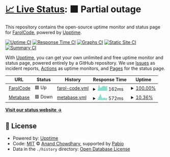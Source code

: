 # [📈 Live Status](https://status.farolcode.com): <!--live status--> **🟧 Partial outage**

This repository contains the open-source uptime monitor and status page for [FarolCode](https://status.farolcode.com), powered by [Upptime](https://github.com/upptime/upptime).

[![Uptime CI](https://github.com/farolcode/status.farolcode.com/workflows/Uptime%20CI/badge.svg)](https://github.com/farolcode/status.farolcode.com/actions?query=workflow%3A%22Uptime+CI%22)
[![Response Time CI](https://github.com/farolcode/status.farolcode.com/workflows/Response%20Time%20CI/badge.svg)](https://github.com/farolcode/status.farolcode.com/actions?query=workflow%3A%22Response+Time+CI%22)
[![Graphs CI](https://github.com/farolcode/status.farolcode.com/workflows/Graphs%20CI/badge.svg)](https://github.com/farolcode/status.farolcode.com/actions?query=workflow%3A%22Graphs+CI%22)
[![Static Site CI](https://github.com/farolcode/status.farolcode.com/workflows/Static%20Site%20CI/badge.svg)](https://github.com/farolcode/status.farolcode.com/actions?query=workflow%3A%22Static+Site+CI%22)
[![Summary CI](https://github.com/farolcode/status.farolcode.com/workflows/Summary%20CI/badge.svg)](https://github.com/farolcode/status.farolcode.com/actions?query=workflow%3A%22Summary+CI%22)

With [Upptime](https://upptime.js.org), you can get your own unlimited and free uptime monitor and status page, powered entirely by a GitHub repository. We use [Issues](https://github.com/farolcode/status.farolcode.com/issues) as incident reports, [Actions](https://github.com/farolcode/status.farolcode.com/actions) as uptime monitors, and [Pages](https://status.farolcode.com) for the status page.

<!--start: status pages-->
<!-- This summary is generated by Upptime (https://github.com/upptime/upptime) -->
<!-- Do not edit this manually, your changes will be overwritten -->
<!-- prettier-ignore -->
| URL | Status | History | Response Time | Uptime |
| --- | ------ | ------- | ------------- | ------ |
| <img alt="" src="https://icons.duckduckgo.com/ip3/www.farolcode.com.ico" height="13"> [FarolCode](https://www.farolcode.com) | 🟩 Up | [farol-code.yml](https://github.com/farolcode/status.farolcode.com/commits/HEAD/history/farol-code.yml) | <details><summary><img alt="Response time graph" src="./graphs/farol-code/response-time-week.png" height="20"> 162ms</summary><br><a href="https://status.farolcode.com/history/farol-code"><img alt="Response time 162" src="https://img.shields.io/endpoint?url=https%3A%2F%2Fraw.githubusercontent.com%2Ffarolcode%2Fstatus.farolcode.com%2FHEAD%2Fapi%2Ffarol-code%2Fresponse-time.json"></a><br><a href="https://status.farolcode.com/history/farol-code"><img alt="24-hour response time 145" src="https://img.shields.io/endpoint?url=https%3A%2F%2Fraw.githubusercontent.com%2Ffarolcode%2Fstatus.farolcode.com%2FHEAD%2Fapi%2Ffarol-code%2Fresponse-time-day.json"></a><br><a href="https://status.farolcode.com/history/farol-code"><img alt="7-day response time 162" src="https://img.shields.io/endpoint?url=https%3A%2F%2Fraw.githubusercontent.com%2Ffarolcode%2Fstatus.farolcode.com%2FHEAD%2Fapi%2Ffarol-code%2Fresponse-time-week.json"></a><br><a href="https://status.farolcode.com/history/farol-code"><img alt="30-day response time 180" src="https://img.shields.io/endpoint?url=https%3A%2F%2Fraw.githubusercontent.com%2Ffarolcode%2Fstatus.farolcode.com%2FHEAD%2Fapi%2Ffarol-code%2Fresponse-time-month.json"></a><br><a href="https://status.farolcode.com/history/farol-code"><img alt="1-year response time 162" src="https://img.shields.io/endpoint?url=https%3A%2F%2Fraw.githubusercontent.com%2Ffarolcode%2Fstatus.farolcode.com%2FHEAD%2Fapi%2Ffarol-code%2Fresponse-time-year.json"></a></details> | <details><summary><a href="https://status.farolcode.com/history/farol-code">100.00%</a></summary><a href="https://status.farolcode.com/history/farol-code"><img alt="All-time uptime 100.00%" src="https://img.shields.io/endpoint?url=https%3A%2F%2Fraw.githubusercontent.com%2Ffarolcode%2Fstatus.farolcode.com%2FHEAD%2Fapi%2Ffarol-code%2Fuptime.json"></a><br><a href="https://status.farolcode.com/history/farol-code"><img alt="24-hour uptime 100.00%" src="https://img.shields.io/endpoint?url=https%3A%2F%2Fraw.githubusercontent.com%2Ffarolcode%2Fstatus.farolcode.com%2FHEAD%2Fapi%2Ffarol-code%2Fuptime-day.json"></a><br><a href="https://status.farolcode.com/history/farol-code"><img alt="7-day uptime 100.00%" src="https://img.shields.io/endpoint?url=https%3A%2F%2Fraw.githubusercontent.com%2Ffarolcode%2Fstatus.farolcode.com%2FHEAD%2Fapi%2Ffarol-code%2Fuptime-week.json"></a><br><a href="https://status.farolcode.com/history/farol-code"><img alt="30-day uptime 100.00%" src="https://img.shields.io/endpoint?url=https%3A%2F%2Fraw.githubusercontent.com%2Ffarolcode%2Fstatus.farolcode.com%2FHEAD%2Fapi%2Ffarol-code%2Fuptime-month.json"></a><br><a href="https://status.farolcode.com/history/farol-code"><img alt="1-year uptime 100.00%" src="https://img.shields.io/endpoint?url=https%3A%2F%2Fraw.githubusercontent.com%2Ffarolcode%2Fstatus.farolcode.com%2FHEAD%2Fapi%2Ffarol-code%2Fuptime-year.json"></a></details>
| <img alt="" src="https://icons.duckduckgo.com/ip3/metabase.farolcode.com.ico" height="13"> [Metabase](https://metabase.farolcode.com) | 🟥 Down | [metabase.yml](https://github.com/farolcode/status.farolcode.com/commits/HEAD/history/metabase.yml) | <details><summary><img alt="Response time graph" src="./graphs/metabase/response-time-week.png" height="20"> 572ms</summary><br><a href="https://status.farolcode.com/history/metabase"><img alt="Response time 1011" src="https://img.shields.io/endpoint?url=https%3A%2F%2Fraw.githubusercontent.com%2Ffarolcode%2Fstatus.farolcode.com%2FHEAD%2Fapi%2Fmetabase%2Fresponse-time.json"></a><br><a href="https://status.farolcode.com/history/metabase"><img alt="24-hour response time 450" src="https://img.shields.io/endpoint?url=https%3A%2F%2Fraw.githubusercontent.com%2Ffarolcode%2Fstatus.farolcode.com%2FHEAD%2Fapi%2Fmetabase%2Fresponse-time-day.json"></a><br><a href="https://status.farolcode.com/history/metabase"><img alt="7-day response time 572" src="https://img.shields.io/endpoint?url=https%3A%2F%2Fraw.githubusercontent.com%2Ffarolcode%2Fstatus.farolcode.com%2FHEAD%2Fapi%2Fmetabase%2Fresponse-time-week.json"></a><br><a href="https://status.farolcode.com/history/metabase"><img alt="30-day response time 952" src="https://img.shields.io/endpoint?url=https%3A%2F%2Fraw.githubusercontent.com%2Ffarolcode%2Fstatus.farolcode.com%2FHEAD%2Fapi%2Fmetabase%2Fresponse-time-month.json"></a><br><a href="https://status.farolcode.com/history/metabase"><img alt="1-year response time 1011" src="https://img.shields.io/endpoint?url=https%3A%2F%2Fraw.githubusercontent.com%2Ffarolcode%2Fstatus.farolcode.com%2FHEAD%2Fapi%2Fmetabase%2Fresponse-time-year.json"></a></details> | <details><summary><a href="https://status.farolcode.com/history/metabase">10.36%</a></summary><a href="https://status.farolcode.com/history/metabase"><img alt="All-time uptime 91.41%" src="https://img.shields.io/endpoint?url=https%3A%2F%2Fraw.githubusercontent.com%2Ffarolcode%2Fstatus.farolcode.com%2FHEAD%2Fapi%2Fmetabase%2Fuptime.json"></a><br><a href="https://status.farolcode.com/history/metabase"><img alt="24-hour uptime 0.00%" src="https://img.shields.io/endpoint?url=https%3A%2F%2Fraw.githubusercontent.com%2Ffarolcode%2Fstatus.farolcode.com%2FHEAD%2Fapi%2Fmetabase%2Fuptime-day.json"></a><br><a href="https://status.farolcode.com/history/metabase"><img alt="7-day uptime 10.36%" src="https://img.shields.io/endpoint?url=https%3A%2F%2Fraw.githubusercontent.com%2Ffarolcode%2Fstatus.farolcode.com%2FHEAD%2Fapi%2Fmetabase%2Fuptime-week.json"></a><br><a href="https://status.farolcode.com/history/metabase"><img alt="30-day uptime 79.37%" src="https://img.shields.io/endpoint?url=https%3A%2F%2Fraw.githubusercontent.com%2Ffarolcode%2Fstatus.farolcode.com%2FHEAD%2Fapi%2Fmetabase%2Fuptime-month.json"></a><br><a href="https://status.farolcode.com/history/metabase"><img alt="1-year uptime 91.41%" src="https://img.shields.io/endpoint?url=https%3A%2F%2Fraw.githubusercontent.com%2Ffarolcode%2Fstatus.farolcode.com%2FHEAD%2Fapi%2Fmetabase%2Fuptime-year.json"></a></details>

<!--end: status pages-->

[**Visit our status website →**](https://status.farolcode.com)

## 📄 License

- Powered by: [Upptime](https://github.com/upptime/upptime)
- Code: [MIT](./LICENSE) © [Anand Chowdhary](https://anandchowdhary.com), supported by [Pabio](https://pabio.com)
- Data in the `./history` directory: [Open Database License](https://opendatacommons.org/licenses/odbl/1-0/)
